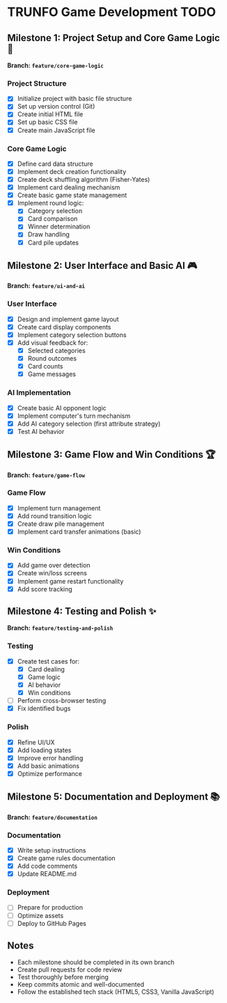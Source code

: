 # TRUNFO Game Development TODO

## Milestone 1: Project Setup and Core Game Logic 🚀
**Branch: `feature/core-game-logic`**

### Project Structure
- [x] Initialize project with basic file structure
- [x] Set up version control (Git)
- [x] Create initial HTML file
- [x] Set up basic CSS file
- [x] Create main JavaScript file

### Core Game Logic
- [x] Define card data structure
- [x] Implement deck creation functionality
- [x] Create deck shuffling algorithm (Fisher-Yates)
- [x] Implement card dealing mechanism
- [x] Create basic game state management
- [x] Implement round logic:
  - [x] Category selection
  - [x] Card comparison
  - [x] Winner determination
  - [x] Draw handling
  - [x] Card pile updates

## Milestone 2: User Interface and Basic AI 🎮
**Branch: `feature/ui-and-ai`**

### User Interface
- [x] Design and implement game layout
- [x] Create card display components
- [x] Implement category selection buttons
- [x] Add visual feedback for:
  - [x] Selected categories
  - [x] Round outcomes
  - [x] Card counts
  - [x] Game messages

### AI Implementation
- [x] Create basic AI opponent logic
- [x] Implement computer's turn mechanism
- [x] Add AI category selection (first attribute strategy)
- [x] Test AI behavior

## Milestone 3: Game Flow and Win Conditions 🏆
**Branch: `feature/game-flow`**

### Game Flow
- [x] Implement turn management
- [x] Add round transition logic
- [x] Create draw pile management
- [x] Implement card transfer animations (basic)

### Win Conditions
- [x] Add game over detection
- [x] Create win/loss screens
- [x] Implement game restart functionality
- [x] Add score tracking

## Milestone 4: Testing and Polish ✨
**Branch: `feature/testing-and-polish`**

### Testing
- [x] Create test cases for:
  - [x] Card dealing
  - [x] Game logic
  - [x] AI behavior
  - [x] Win conditions
- [ ] Perform cross-browser testing
- [x] Fix identified bugs

### Polish
- [x] Refine UI/UX
- [x] Add loading states
- [x] Improve error handling
- [x] Add basic animations
- [x] Optimize performance

## Milestone 5: Documentation and Deployment 📚
**Branch: `feature/documentation`**

### Documentation
- [x] Write setup instructions
- [x] Create game rules documentation
- [x] Add code comments
- [x] Update README.md

### Deployment
- [ ] Prepare for production
- [ ] Optimize assets
- [ ] Deploy to GitHub Pages

## Notes
- Each milestone should be completed in its own branch
- Create pull requests for code review
- Test thoroughly before merging
- Keep commits atomic and well-documented
- Follow the established tech stack (HTML5, CSS3, Vanilla JavaScript) 